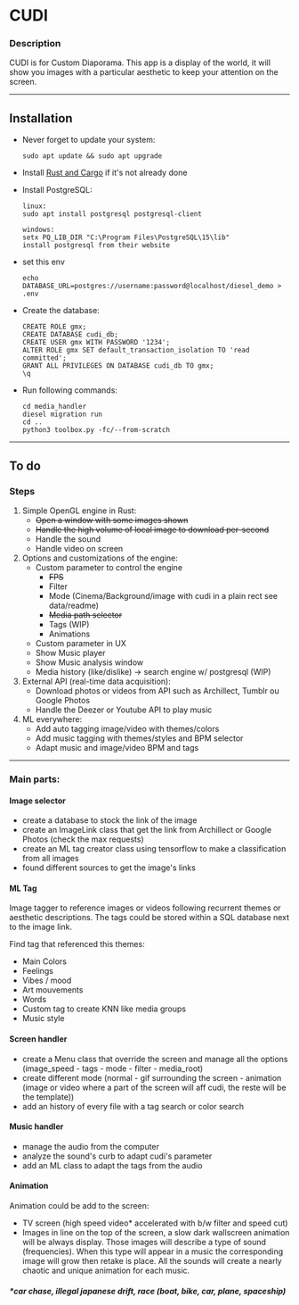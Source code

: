 # CUDI

### Description

CUDI is for Custom Diaporama.
This app is a display of the world, it will show you images with a particular aesthetic to keep your attention on the screen.

---

## Installation

- Never forget to update your system:

      sudo apt update && sudo apt upgrade

- Install [Rust and Cargo](https://doc.rust-lang.org/cargo/getting-started/installation.html) if it's not already done

- Install PostgreSQL:

      linux:
      sudo apt install postgresql postgresql-client

      windows:
      setx PQ_LIB_DIR "C:\Program Files\PostgreSQL\15\lib"
      install postgresql from their website

- set this env

      echo DATABASE_URL=postgres://username:password@localhost/diesel_demo > .env

- Create the database:

      CREATE ROLE gmx;
      CREATE DATABASE cudi_db;
      CREATE USER gmx WITH PASSWORD '1234';
      ALTER ROLE gmx SET default_transaction_isolation TO 'read committed';
      GRANT ALL PRIVILEGES ON DATABASE cudi_db TO gmx;
      \q

- Run following commands:

      cd media_handler
      diesel migration run
      cd ..
      python3 toolbox.py -fc/--from-scratch

---

## To do

### Steps

1. Simple OpenGL engine in Rust:
   - ~~Open a window with some images shown~~
   - ~~Handle the high volume of local image to download per-second~~
   - Handle the sound
   - Handle video on screen
2. Options and customizations of the engine:
   - Custom parameter to control the engine
     - ~~FPS~~
     - Filter
     - Mode (Cinema/Background/image with cudi in a plain rect see data/readme)
     - ~~Media path selector~~
     - Tags (WIP)
     - Animations
   - Custom parameter in UX
   - Show Music player
   - Show Music analysis window
   - Media history (like/dislike) -> search engine w/ postgresql (WIP)
3. External API (real-time data acquisition):
   - Download photos or videos from API such as Archillect, Tumblr ou Google Photos
   - Handle the Deezer or Youtube API to play music
4. ML everywhere:
   - Add auto tagging image/video with themes/colors
   - Add music tagging with themes/styles and BPM selector
   - Adapt music and image/video BPM and tags

---

### Main parts:

#### Image selector

- create a database to stock the link of the image
- create an ImageLink class that get the link from Archillect or Google Photos (check the max requests)
- create an ML tag creator class using tensorflow to make a classification from all images
- found different sources to get the image's links

#### ML Tag

Image tagger to reference images or videos following recurrent themes or aesthetic descriptions.
The tags could be stored within a SQL database next to the image link.

Find tag that referenced this themes:

- Main Colors
- Feelings
- Vibes / mood
- Art mouvements
- Words
- Custom tag to create KNN like media groups
- Music style

#### Screen handler

- create a Menu class that override the screen and manage all the options (image_speed - tags - mode - filter - media_root)
- create different mode (normal - gif surrounding the screen - animation (image or video where a part of the screen will aff cudi, the reste will be the template))
- add an history of every file with a tag search or color search

#### Music handler

- manage the audio from the computer
- analyze the sound's curb to adapt cudi's parameter
- add an ML class to adapt the tags from the audio

#### Animation

Animation could be add to the screen:

- TV screen (high speed video\* accelerated with b/w filter and speed cut)
- Images in line on the top of the screen, a slow dark wallscreen animation will be always display. Those images will describe a type of sound (frequencies). When this type will appear in a music the corresponding image will grow then retake is place. All the sounds will create a nearly chaotic and unique animation for each music.

##### \*car chase, illegal japanese drift, race (boat, bike, car, plane, spaceship)
